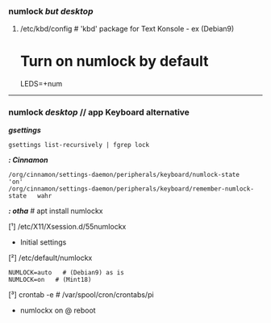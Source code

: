 ### numlock *but desktop*

1)	/etc/kbd/config   # 'kbd' package for Text Konsole - ex (Debian9)

	# Turn on numlock by default
	LEDS=+num


---
### numlock *desktop* // app Keyboard alternative

_**gsettings**_

    gsettings list-recursively | fgrep lock


_**: Cinnamon**_

    /org/cinnamon/settings-daemon/peripherals/keyboard/numlock-state		'on'  
    /org/cinnamon/settings-daemon/peripherals/keyboard/remember-numlock-state	wahr  


_**: otha**_   # apt install numlockx

[¹] /etc/X11/Xsession.d/55numlockx

- Initial settings


[²] /etc/default/numlockx

	NUMLOCK=auto   # (Debian9) as is
	NUMLOCK=on   # (Mint18)


[³] crontab -e   # /var/spool/cron/crontabs/pi

- numlockx on @ reboot
